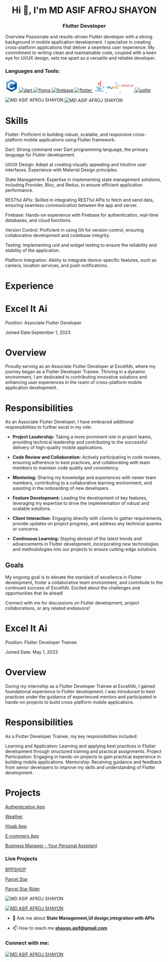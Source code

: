 <h1 align="center">Hi 👋, I'm MD ASIF AFROJ SHAYON</h1>
<h3 align="center">Flutter Developer</h3>
<p>Overview
Passionate and results-driven Flutter developer with a strong background in mobile application development. I specialize in creating cross-platform applications that deliver a seamless user experience. My commitment to writing clean and maintainable code, coupled with a keen eye for UI/UX design, sets me apart as a versatile and reliable developer.

<h3 align="left">Languages and Tools:</h3>
<p align="left"> <a href="https://developer.android.com" target="_blank" rel="noreferrer"> <imgsrc="https://raw.githubusercontent.com/devicons/devicon/master/icons/android/android-original-wordmark.svg" alt="android" width="40" height="40"/> </a> <a href="https://www.cprogramming.com/" target="_blank" rel="noreferrer"> <img src="https://raw.githubusercontent.com/devicons/devicon/master/icons/c/c-original.svg" alt="c" width="40" height="40"/> </a> <a href="https://dart.dev" target="_blank" rel="noreferrer"> <img src="https://www.vectorlogo.zone/logos/dartlang/dartlang-icon.svg" alt="dart" width="40" height="40"/> </a> <a href="https://www.figma.com/" target="_blank" rel="noreferrer"> <img src="https://www.vectorlogo.zone/logos/figma/figma-icon.svg" alt="figma" width="40" height="40"/> </a> <a href="https://firebase.google.com/" target="_blank" rel="noreferrer"> <img src="https://www.vectorlogo.zone/logos/firebase/firebase-icon.svg" alt="firebase" width="40" height="40"/> </a> <a href="https://flutter.dev" target="_blank" rel="noreferrer"> <img src="https://www.vectorlogo.zone/logos/flutterio/flutterio-icon.svg" alt="flutter" width="40" height="40"/> </a> <a href="https://www.java.com" target="_blank" rel="noreferrer"> <img src="https://raw.githubusercontent.com/devicons/devicon/master/icons/java/java-original.svg" alt="java" width="40" height="40"/> </a> <a href="https://www.mysql.com/" target="_blank" rel="noreferrer"> <img src="https://raw.githubusercontent.com/devicons/devicon/master/icons/mysql/mysql-original-wordmark.svg" alt="mysql" width="40" height="40"/> </a> <a href="https://www.oracle.com/" target="_blank" rel="noreferrer"> <img src="https://raw.githubusercontent.com/devicons/devicon/master/icons/oracle/oracle-original.svg" alt="oracle" width="40" height="40"/> </a> <a href="https://www.sqlite.org/" target="_blank" rel="noreferrer"> <img src="https://www.vectorlogo.zone/logos/sqlite/sqlite-icon.svg" alt="sqlite" width="40" height="40"/> </a></p>

<p><img align="left" src="https://github-readme-stats.vercel.app/api/top-langs?username=AAShayon&show_icons=true&locale=en&layout=compact" alt="MD ASIF AFROJ SHAYON" /></p>

<p>&nbsp;<img align="center" src="https://github-readme-stats.vercel.app/api?username=AAShayon&show_icons=true&locale=en" alt="MD ASIF AFROJ SHAYON" /></p>


<h1>Skills</h1>
Flutter: Proficient in building robust, scalable, and responsive cross-platform mobile applications using Flutter framework.

Dart: Strong command over Dart programming language, the primary language for Flutter development.

UI/UX Design: Adept at creating visually appealing and intuitive user interfaces. Experience with Material Design principles.

State Management: Expertise in implementing state management solutions, including Provider, Bloc, and Redux, to ensure efficient application performance.

RESTful APIs: Skilled in integrating RESTful APIs to fetch and send data, ensuring seamless communication between the app and server.

Firebase: Hands-on experience with Firebase for authentication, real-time databases, and cloud functions.

Version Control: Proficient in using Git for version control, ensuring collaborative development and codebase integrity.

Testing: Implementing unit and widget testing to ensure the reliability and stability of the application.

Platform Integration: Ability to integrate device-specific features, such as camera, location services, and push notifications.

<h1>Experience</h1>

# Excel It Ai

Position: Associate Flutter Developer


Joined Date:September 1, 2023


# Overview
Proudly serving as an Associate Flutter Developer at ExcelItAi, where my journey began as a Flutter Developer Trainee. Thriving in a dynamic environment, I am dedicated to contributing innovative solutions and enhancing user experiences in the realm of cross-platform mobile application development.

# Responsibilities
As an Associate Flutter Developer, I have embraced additional responsibilities to further excel in my role:

- **Project Leadership:** Taking a more prominent role in project teams, providing technical leadership and contributing to the successful delivery of high-quality mobile applications.

- **Code Review and Collaboration:** Actively participating in code reviews, ensuring adherence to best practices, and collaborating with team members to maintain code quality and consistency.

- **Mentoring:** Sharing my knowledge and experiences with newer team members, contributing to a collaborative learning environment, and assisting in the onboarding of new developers.

- **Feature Development:** Leading the development of key features, leveraging my expertise to drive the implementation of robust and scalable solutions.

- **Client Interaction:** Engaging directly with clients to gather requirements, provide updates on project progress, and address any technical queries or concerns.

- **Continuous Learning:** Staying abreast of the latest trends and advancements in Flutter development, incorporating new technologies and methodologies into our projects to ensure cutting-edge solutions.

## Goals
My ongoing goal is to elevate the standard of excellence in Flutter development, foster a collaborative team environment, and contribute to the continued success of ExcelItAi. Excited about the challenges and opportunities that lie ahead!

Connect with me for discussions on Flutter development, project collaborations, or any related endeavors!

# Excel It Ai

Position: Flutter Developer Trainee

Joined Date: May 1, 2023

# Overview
During my internship as a Flutter Developer Trainee at ExcelItAi, I gained foundational experience in Flutter development. I was introduced to best practices under the guidance of experienced mentors and participated in hands-on projects to build cross-platform mobile applications.

# Responsibilities
As a Flutter Developer Trainee, my key responsibilities included:

Learning and Application: Learning and applying best practices in Flutter development through structured training and practical assignments.
Project Participation: Engaging in hands-on projects to gain practical experience in building mobile applications.
Mentorship: Receiving guidance and feedback from senior developers to improve my skills and understanding of Flutter development.


<h1>Projects</h1>



[Authentication App](https://github.com/AAShayon/authentication_app)


[Weather](https://github.com/AAShayon/weather.git)

[Hisab App](https://github.com/AAShayon01/hisab.git)

[E-commers App](https://github.com/AAShayon01/ecmrs_ui_cwt.git)

[Business Manager - Your Personal  Assistant  ](https://github.com/AAShayon/Buisness-Manager)



<h3>Live Projects</h3>

[BPPSHOP](https://play.google.com/store/apps/details?id=com.excelitai.bppshopapp&hl=en_US&pli=1)

[Parcel Star](https://play.google.com/store/apps/details?id=com.parcelstar.bd)

[Parcel Star Rider](https://play.google.com/store/apps/details?id=com.parcelstar.rider&hl=en_US)







<!-- <img align="right" alt="coding" width="400" src="https://cdn1.vectorstock.com/i/1000x1000/47/90/cartoon-programmer-writes-code-workspace-concept-vector-20874790.jpg](https://designtemlate.s3.us-west-1.wasabisys.com/tue-jan-10-2023-4-03-pm51985.webp"> -->


<p align="left"> <img src="https://komarev.com/ghpvc/?username=AAShayon&label=Profile%20views&color=0e75b6&style=flat" alt="MD ASIF AFROJ SHAYON" /> </p>

<p align="left"> <a href="https://github.com/ryo-ma/github-profile-trophy"><img src="https://github-profile-trophy.vercel.app/?username=AAShayon" alt="MD ASIF AFROJ SHAYON" /></a> </p>

- 💬 Ask me about **State Management,UI design,integration with APIs**

- 📫 How to reach me **shayon.asif@gmail.com**

<h3 align="left">Connect with me:</h3>
<p align="left">
<a href="https://linkedin.com/in/aashayon" target="blank"><img align="center" src="https://raw.githubusercontent.com/rahuldkjain/github-profile-readme-generator/master/src/images/icons/Social/linked-in-alt.svg" alt="MD ASIF AFROJ SHAYON" height="30" width="40" /></a>
</p>

